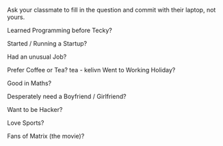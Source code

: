 Ask your classmate to fill in the question and commit with their laptop, not yours.

Learned Programming before Tecky?

Started / Running a Startup?

Had an unusual Job?

Prefer Coffee or Tea?
tea - kelivn
Went to Working Holiday?

Good in Maths?

Desperately need a Boyfriend / Girlfriend?

Want to be Hacker?

Love Sports?

Fans of Matrix (the movie)?